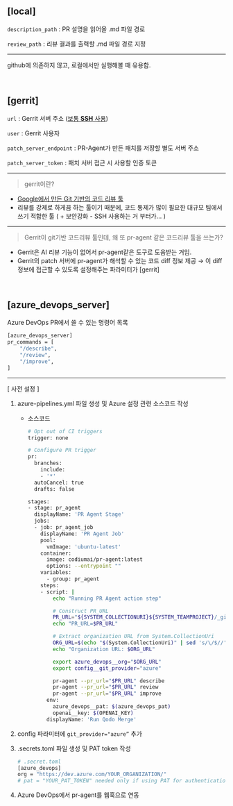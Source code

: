## [local]

`description_path` : PR 설명을 읽어올 .md 파일 경로

`review_path` : 리뷰 결과를 출력할 .md 파일 경로 지정

---

github에 의존하지 않고, 로컬에서만 실행해볼 때 유용함.

<br/>

## [gerrit]

`url` : Gerrit 서버 주소 ([보통 **SSH** 사용](https://kojub.tistory.com/22))

`user` : Gerrit 사용자

`patch_server_endpoint` : PR-Agent가 만든 패치를 저장할 별도 서버 주소

`patch_server_token` : 패치 서버 접근 시 사용할 인증 토큰

---

> gerrit이란?
> 
- [Google에서 만든 Git 기반의 코드 리뷰 툴](gerritcodereview.com)
- 리뷰를 강제로 하게끔 하는 툴이기 때문에, 코드 통제가 많이 필요한 대규모 팀에서 쓰기 적합한 툴 ( + 보안강화 - SSH 사용하는 거 부터가… )

---

> Gerrit이 git기반 코드리뷰 툴인데, 왜 또 pr-agent 같은 코드리뷰 툴을 쓰는가?
> 
- Gerrit은 AI 리뷰 기능이 없어서 pr-agent같은 도구로 도움받는 거임.
- Gerrit의 patch 서버에 pr-agent가 해석할 수 있는 코드 diff 정보 제공 → 이 diff 정보에 접근할 수 있도록 설정해주는 파라미터가 [gerrit]

<br/>

## [azure_devops_server]

Azure DevOps PR에서 쓸 수 있는 명령어 목록

```bash
[azure_devops_server]
pr_commands = [
    "/describe",
    "/review",
    "/improve",
]
```

---

[ 사전 설정 ] 

1. azure-pipelines.yml 파일 생성 및 Azure 설정 관련 소스코드 작성
    - 소스코드
        
        ```bash
        # Opt out of CI triggers
        trigger: none
        
        # Configure PR trigger
        pr:
          branches:
            include:
            - '*'
          autoCancel: true
          drafts: false
        
        stages:
        - stage: pr_agent
          displayName: 'PR Agent Stage'
          jobs:
          - job: pr_agent_job
            displayName: 'PR Agent Job'
            pool:
              vmImage: 'ubuntu-latest'
            container:
              image: codiumai/pr-agent:latest
              options: --entrypoint ""
            variables:
              - group: pr_agent
            steps:
            - script: |
                echo "Running PR Agent action step"
        
                # Construct PR_URL
                PR_URL="${SYSTEM_COLLECTIONURI}${SYSTEM_TEAMPROJECT}/_git/${BUILD_REPOSITORY_NAME}/pullrequest/${SYSTEM_PULLREQUEST_PULLREQUESTID}"
                echo "PR_URL=$PR_URL"
        
                # Extract organization URL from System.CollectionUri
                ORG_URL=$(echo "$(System.CollectionUri)" | sed 's/\/$//') # Remove trailing slash if present
                echo "Organization URL: $ORG_URL"
        
                export azure_devops__org="$ORG_URL"
                export config__git_provider="azure"
        
                pr-agent --pr_url="$PR_URL" describe
                pr-agent --pr_url="$PR_URL" review
                pr-agent --pr_url="$PR_URL" improve
              env:
                azure_devops__pat: $(azure_devops_pat)
                openai__key: $(OPENAI_KEY)
              displayName: 'Run Qodo Merge'
        ```
        
2. config 파라미터에 `git_provider="azure”` 추가
3. .secrets.toml 파일 생성 및 PAT token 작성
    
    ```bash
    # .secret.toml
    [azure_devops]
    org = "https://dev.azure.com/YOUR_ORGANIZATION/"
    # pat = "YOUR_PAT_TOKEN" needed only if using PAT for authentication
    ```
    
4. Azure DevOps에서 pr-agent를 웹훅으로 연동